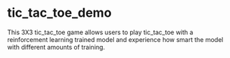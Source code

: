 # tic_tac_toe_demo

This 3X3 tic_tac_toe game allows users to play tic_tac_toe with a reinforcement learning trained model and experience how smart the model with different amounts of training. 